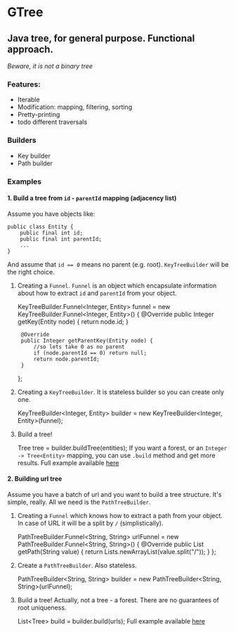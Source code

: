 # GTree

## Java tree, for general purpose. Functional approach.
_Beware, it is not a binary tree_

### Features:

- Iterable
- Modification: mapping, filtering, sorting
- Pretty-printing
- todo different traversals

### Builders

- Key builder
- Path builder

### Examples

#### 1. Build a tree from `id` - `parentId` mapping (adjacency list)
Assume you have objects like:

    public class Entity {
        public final int id;
        public final int parentId;
        ...
    }
And assume that `id == 0` means no parent (e.g. root).
`KeyTreeBuilder` will be the right choice.
1. Creating a `Funnel`. `Funnel` is an object which encapsulate information about how to extract `id` and `parentId` from your object.

    KeyTreeBuilder.Funnel<Integer, Entity> funnel = new KeyTreeBuilder.Funnel<Integer, Entity>() {
        @Override
        public Integer getKey(Entity node) {
            return node.id;
        }

        @Override
        public Integer getParentKey(Entity node) {
            //so lets take 0 as no parent
            if (node.parentId == 0) return null;
            return node.parentId;
        }
    };
2. Creating a `KeyTreeBuilder`. It is stateless builder so you can create only one.

    KeyTreeBuilder<Integer, Entity> builder = new KeyTreeBuilder<Integer, Entity>(funnel);
3. Build a tree!

    Tree<Entity> tree = builder.buildTree(entities);
If you want a forest, or an `Integer -> Tree<Entity>` mapping, you can use `.build` method and get more results.
Full example available [here](https://github.com/jkee/gtree/blob/master/src/test/java/org/jkee/gtree/examples/ParentIdTree.java)

#### 2. Building url tree
Assume you have a batch of url and you want to build a tree structure. It's simple, really.
All we need is the `PathTreeBuilder`.
1. Creating a `Funnel` which knows how to extract a path from your object. In case of URL it will be a split by `/` (simplistically).

    PathTreeBuilder.Funnel<String, String> urlFunnel = new PathTreeBuilder.Funnel<String, String>() {
        @Override
        public List<String> getPath(String value) {
            return Lists.newArrayList(value.split("/"));
        }
    };
2. Create a `PathTreeBuilder`. Also stateless.
    
    PathTreeBuilder<String, String> builder = new PathTreeBuilder<String, String>(urlFunnel);
3. Build a tree! Actually, not a tree - a forest. There are no guarantees of root uniqueness.

    List<Tree<String>> build = builder.build(urls);
Full example available [here](https://github.com/jkee/gtree/blob/master/src/test/java/org/jkee/gtree/examples/UrlTree.java)

